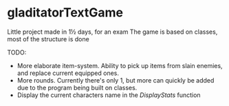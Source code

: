 # gladitatorTextGame
Little project made in 1½ days, for an exam
The game is based on classes, most of the structure is done

TODO: 
* More elaborate item-system. Ability to pick up items from slain enemies, and replace current equipped ones. 
* More rounds. Currently there's only 1, but more can quickly be added due to the program being built on classes.
* Display the current characters name in the *DisplayStats* function

